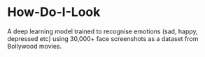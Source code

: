 # How-Do-I-Look
A deep learning model trained to recognise emotions (sad, happy, depressed etc) using 30,000+ face screenshots as a dataset from Bollywood movies.
